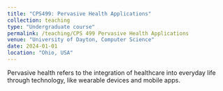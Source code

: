 ```yaml
---
title: "CPS499: Pervasive Health Applications"
collection: teaching
type: "Undergraduate course"
permalink: /teaching/CPS 499 Pervasive Health Applications
venue: "University of Dayton, Computer Science"
date: 2024-01-01
location: "Ohio, USA"
---
```


Pervasive health refers to the integration of healthcare into everyday life through technology, like wearable devices and mobile apps. 